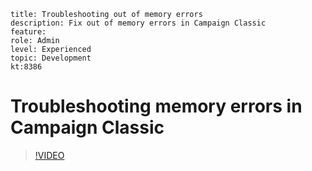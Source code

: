 ```
title: Troubleshooting out of memory errors
description: Fix out of memory errors in Campaign Classic
feature:
role: Admin
level: Experienced 
topic: Development
kt:8386

```

# Troubleshooting memory errors in Campaign Classic

>[!VIDEO](https://video.tv.adobe.com/v/335891?quality=12)
